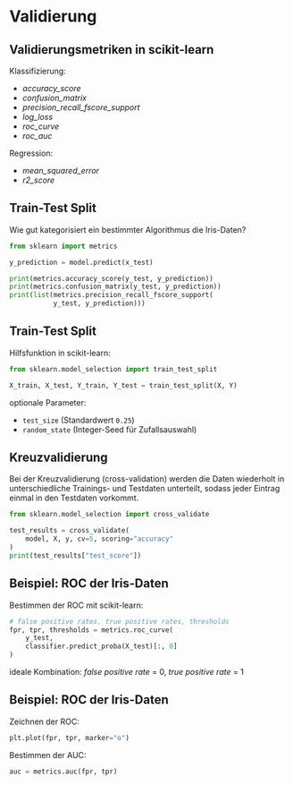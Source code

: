 # Validierung

## Validierungsmetriken in scikit-learn

Klassifizierung:

- _accuracy_score_
- _confusion_matrix_
- _precision_recall_fscore_support_
- _log_loss_
- _roc_curve_
- _roc_auc_

Regression:

- _mean_squared_error_
- _r2_score_

## Train-Test Split

Wie gut kategorisiert ein bestimmter Algorithmus die Iris-Daten?

```py
from sklearn import metrics

y_prediction = model.predict(x_test)

print(metrics.accuracy_score(y_test, y_prediction))
print(metrics.confusion_matrix(y_test, y_prediction))
print(list(metrics.precision_recall_fscore_support(
           y_test, y_prediction)))
```

## Train-Test Split

Hilfsfunktion in scikit-learn:

```py
from sklearn.model_selection import train_test_split

X_train, X_test, Y_train, Y_test = train_test_split(X, Y)
```

optionale Parameter:

- `test_size` (Standardwert `0.25`)
- `random_state` (Integer-Seed für Zufallsauswahl)

## Kreuzvalidierung

Bei der Kreuzvalidierung (cross-validation) werden die Daten wiederholt in unterschiedliche Trainings- und Testdaten unterteilt, sodass jeder Eintrag einmal in den Testdaten vorkommt.

```py
from sklearn.model_selection import cross_validate

test_results = cross_validate(
    model, X, y, cv=5, scoring="accuracy"
)
print(test_results["test_score"])
```

## Beispiel: ROC der Iris-Daten

Bestimmen der ROC mit scikit-learn:

```py
# false positive rates, true positive rates, thresholds
fpr, tpr, thresholds = metrics.roc_curve(
    y_test,
    classifier.predict_proba(X_test)[:, 0]
)
```

ideale Kombination: _false positive rate_ = 0, _true positive rate_ = 1

## Beispiel: ROC der Iris-Daten

Zeichnen der ROC:

```py
plt.plot(fpr, tpr, marker="o")
```

Bestimmen der AUC:

```py
auc = metrics.auc(fpr, tpr)
```
